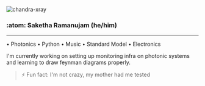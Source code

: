 ![chandra-xray](https://upload.wikimedia.org/wikipedia/commons/f/f1/NASA%27s_Chandra_X-ray_Observatory_Celebrates_15th_Anniversary_%2818869429790%29.jpg)
### :atom: Saketha Ramanujam (he/him)
<hr>
• Photonics • Python • Music • Standard Model • Electronics

I'm currently working on setting up monitoring infra on photonic systems and learning to draw feynman diagrams properly.

> ⚡ Fun fact: I'm not crazy, my mother had me tested
